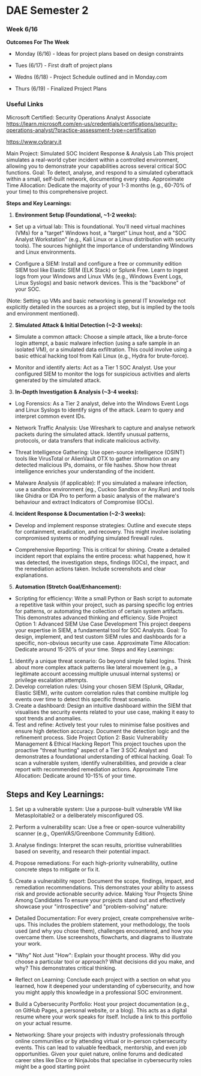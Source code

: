 # DAE Semester 2




### Week 6/16

**Outcomes For The Week**

- Monday (6/16) - Ideas for project plans based on design constraints

- Tues (6/17) - First draft of project plans

- Wedns (6/18) - Project Schedule outlined and in Monday.com

- Thurs (6/19) - Finalized Project Plans

### Useful Links

Microsoft Certified: Security Operations Analyst Associate
https://learn.microsoft.com/en-us/credentials/certifications/security-operations-analyst/?practice-assessment-type=certification

https://www.cybrary.it

Main Project: Simulated SOC Incident Response & Analysis Lab
This project simulates a real-world cyber incident within a controlled environment, allowing you to demonstrate your capabilities across several critical SOC functions. Goal: To detect, analyse, and respond to a simulated cyberattack within a small, self-built network, documenting every step. Approximate Time Allocation: Dedicate the majority of your 1-3 months (e.g., 60-70% of your time) to this comprehensive project.

**Steps and Key Learnings:**

1. **Environment Setup (Foundational, ~1-2 weeks):**

- Set up a virtual lab: This is foundational. You'll need virtual machines (VMs) for a "target" Windows host, a "target" Linux host, and a "SOC Analyst Workstation" (e.g., Kali Linux or a Linux distribution with security tools). The sources highlight the importance of understanding Windows and Linux environments.

- Configure a SIEM: Install and configure a free or community edition SIEM tool like Elastic SIEM (ELK Stack) or Splunk Free. Learn to ingest logs from your Windows and Linux VMs (e.g., Windows Event Logs, Linux Syslogs) and basic network devices. This is the "backbone" of your SOC.

(Note: Setting up VMs and basic networking is general IT knowledge not explicitly detailed in the sources as a project step, but is implied by the tools and environment mentioned).

2. **Simulated Attack & Initial Detection (~2-3 weeks):**

- Simulate a common attack: Choose a simple attack, like a brute-force login attempt, a basic malware infection (using a safe sample in an isolated VM), or a simulated data exfiltration. This could involve using a basic ethical hacking tool from Kali Linux (e.g., Hydra for brute-force).

- Monitor and identify alerts: Act as a Tier 1 SOC Analyst. Use your configured SIEM to monitor the logs for suspicious activities and alerts generated by the simulated attack.

3. **In-Depth Investigation & Analysis (~3-4 weeks):**

- Log Forensics: As a Tier 2 analyst, delve into the Windows Event Logs and Linux Syslogs to identify signs of the attack. Learn to query and interpret common event IDs.

- Network Traffic Analysis: Use Wireshark to capture and analyse network packets during the simulated attack. Identify unusual patterns, protocols, or data transfers that indicate malicious activity.

- Threat Intelligence Gathering: Use open-source intelligence (OSINT) tools like VirusTotal or AlienVault OTX to gather information on any detected malicious IPs, domains, or file hashes. Show how threat intelligence enriches your understanding of the incident.

- Malware Analysis (if applicable): If you simulated a malware infection, use a sandbox environment (eg., Cuckoo Sandbox or Any.Run) and tools like Ghidra or IDA Pro to perform a basic analysis of the malware's behaviour and extract Indicators of Compromise (IOCs). 

4. **Incident Response & Documentation (~2-3 weeks):**

- Develop and implement response strategies: Outline and execute steps for containment, eradication, and recovery. This might involve isolating compromised systems or modifying simulated firewall rules.

- Comprehensive Reporting: This is critical for shining. Create a detailed incident report that explains the entire process: what happened, how it was detected, the investigation steps, findings (IOCs), the impact, and the remediation actions taken. Include screenshots and clear explanations.

5. **Automation (Stretch Goal/Enhancement):**

- Scripting for efficiency: Write a small Python or Bash script to automate a repetitive task within your project, such as parsing specific log entries for patterns, or automating the collection of certain system artifacts. This demonstrates advanced thinking and efficiency.
Side Project Option 1: Advanced SIEM Use Case Development
This project deepens your expertise in SIEM, a fundamental tool for SOC Analysts. Goal: To design, implement, and test custom SIEM rules and dashboards for a specific, non-obvious security use case. Approximate Time Allocation: Dedicate around 15-20% of your time.
Steps and Key Learnings:

1. Identify a unique threat scenario: Go beyond simple failed logins. Think about more complex attack patterns like lateral movement (e.g., a legitimate account accessing multiple unusual internal systems) or privilege escalation attempts.
2. Develop correlation rules: Using your chosen SIEM (Splunk, QRadar, Elastic SIEM), write custom correlation rules that combine multiple log events over time to detect this specific threat scenario.
3. Create a dashboard: Design an intuitive dashboard within the SIEM that visualises the security events related to your use case, making it easy to spot trends and anomalies.
4. Test and refine: Actively test your rules to minimise false positives and ensure high detection accuracy. Document the detection logic and the refinement process.
Side Project Option 2: Basic Vulnerability Management & Ethical Hacking Report
This project touches upon the proactive "threat hunting" aspect of a Tier 3 SOC Analyst and demonstrates a foundational understanding of ethical hacking. Goal: To scan a vulnerable system, identify vulnerabilities, and provide a clear report with recommended remediation actions. Approximate Time Allocation: Dedicate around 10-15% of your time.

## Steps and Key Learnings:

1. Set up a vulnerable system: Use a purpose-built vulnerable VM like Metasploitable2 or a deliberately misconfigured OS.

2. Perform a vulnerability scan: Use a free or open-source vulnerability scanner (e.g., OpenVAS/Greenbone Community Edition).

3. Analyse findings: Interpret the scan results, prioritise vulnerabilities based on severity, and research their potential impact.

4. Propose remediations: For each high-priority vulnerability, outline concrete steps to mitigate or fix it.

5. Create a vulnerability report: Document the scope, findings, impact, and remediation recommendations. This demonstrates your ability to assess risk and provide actionable security advice.
Making Your Projects Shine Among Candidates
To ensure your projects stand out and effectively showcase your "introspective" and "problem-solving" nature:

- Detailed Documentation: For every project, create comprehensive write-ups. This includes the problem statement, your methodology, the tools used (and why you chose them), challenges encountered, and how you overcame them. Use screenshots, flowcharts, and diagrams to illustrate your work.

- "Why" Not Just "How": Explain your thought process. Why did you choose a particular tool or approach? What decisions did you make, and why? This demonstrates critical thinking.

- Reflect on Learning: Conclude each project with a section on what you learned, how it deepened your understanding of cybersecurity, and how you might apply this knowledge in a professional SOC environment.

- Build a Cybersecurity Portfolio: Host your project documentation (e.g., on GitHub Pages, a personal website, or a blog). This acts as a digital resume where your work speaks for itself. Include a link to this portfolio on your actual resume.

- Networking: Share your projects with industry professionals through online communities or by attending virtual or in-person cybersecurity events. This can lead to valuable feedback, mentorship, and even job opportunities. Given your quiet nature, online forums and dedicated career sites like Dice or NinjaJobs that specialise in cybersecurity roles might be a good starting point